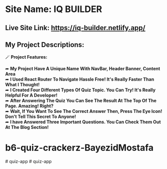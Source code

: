 # Site Name: IQ BUILDER

## Live Site Link: https://iq-builder.netlify.app/

## My Project Descriptions:

  🪄 **Project Features:**
  
  ➦ **My Project Have A Unique Name With NavBar, Header Banner, Content Area**
  <br>
  ➦ **I Used React Router To Navigate Hassle Free! It's Really Faster Than What I Thought!**
  <br>
  ➦ **I Created Four Different Types Of Quiz Topic. You Can Try! It's Really Helpful For A Developer!**
  <br>
  ➦ **After Answering The Quiz You Can See The Result  At The Top Of The Page. Amazing! Right?**
  <br>
  ➦ **Wait, If You Want To See The Correct Answer Then, Press The Eye Icon! Don't Tell This Secret To Anyone!**
  <br>
  ➦ **I have Answered Three Important Questions. You Can Check Them Out At The Blog Section!**
  <br>


# b6-quiz-crackerz-BayezidMostafa
#   q u i z - a p p  
 #   q u i z - a p p  
 